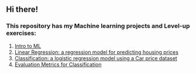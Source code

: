 ## Hi there! 
### This repository has my Machine learning projects and Level-up exercises:
1. [Intro to ML](https://github.com/camilapulido/MachineLearning_projects/blob/16f3cb787d2f21c8694c75987bc4fb1f9af17bf9/ML_Exercises/ML_Intro%20to%20Linear%20Regression.ipynb)
2. [Linear Regression: a regression model for predicting housing prices](https://github.com/camilapulido/MachineLearning_projects/blob/07a209870f3688f9bd2a86913b6e3941c4612d01/ML_Exercises/ML_Linear%20%20Regression_House%20Price.ipynb)
3. [Classification: a logistic regression model using a Car price dataset](https://github.com/camilapulido/MachineLearning_projects/blob/07a209870f3688f9bd2a86913b6e3941c4612d01/ML_Exercises/ML_EvaluationMetrics%20for%20Classification_Car%20Price.ipynb)
4. [Evaluation Metrics for Classification](https://github.com/camilapulido/MachineLearning_projects/blob/d9bbef024e88982da547d939afd3fe6c43db7c22/ML_Exercises/Ch04_EvaluationMetrics_Homework.ipynb)
  
